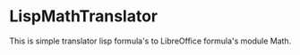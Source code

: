 # LispMathTranslator
This is simple translator lisp formula's to LibreOffice formula's  module Math.
